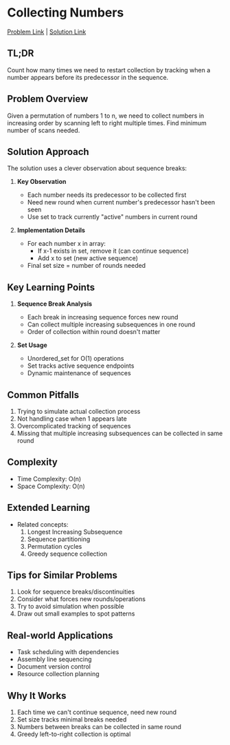 # Collecting Numbers

[Problem Link](https://cses.fi/problemset/task/2216) | [Solution Link](../../solutions/02_Sorting_and_Searching/11_2216_Collecting_Numbers.cpp)

## TL;DR
Count how many times we need to restart collection by tracking when a number appears before its predecessor in the sequence.

## Problem Overview
Given a permutation of numbers 1 to n, we need to collect numbers in increasing order by scanning left to right multiple times. Find minimum number of scans needed.

## Solution Approach
The solution uses a clever observation about sequence breaks:

1. **Key Observation**
   - Each number needs its predecessor to be collected first
   - Need new round when current number's predecessor hasn't been seen
   - Use set to track currently "active" numbers in current round

2. **Implementation Details**
   - For each number x in array:
     * If x-1 exists in set, remove it (can continue sequence)
     * Add x to set (new active sequence)
   - Final set size = number of rounds needed

## Key Learning Points
1. **Sequence Break Analysis**
   - Each break in increasing sequence forces new round
   - Can collect multiple increasing subsequences in one round
   - Order of collection within round doesn't matter

2. **Set Usage**
   - Unordered_set for O(1) operations
   - Set tracks active sequence endpoints
   - Dynamic maintenance of sequences

## Common Pitfalls
1. Trying to simulate actual collection process
2. Not handling case when 1 appears late
3. Overcomplicated tracking of sequences
4. Missing that multiple increasing subsequences can be collected in same round

## Complexity
- Time Complexity: O(n)
- Space Complexity: O(n)

## Extended Learning
- Related concepts:
  1. Longest Increasing Subsequence
  2. Sequence partitioning
  3. Permutation cycles
  4. Greedy sequence collection

## Tips for Similar Problems
1. Look for sequence breaks/discontinuities
2. Consider what forces new rounds/operations
3. Try to avoid simulation when possible
4. Draw out small examples to spot patterns

## Real-world Applications
- Task scheduling with dependencies
- Assembly line sequencing
- Document version control
- Resource collection planning

## Why It Works
1. Each time we can't continue sequence, need new round
2. Set size tracks minimal breaks needed
3. Numbers between breaks can be collected in same round
4. Greedy left-to-right collection is optimal
